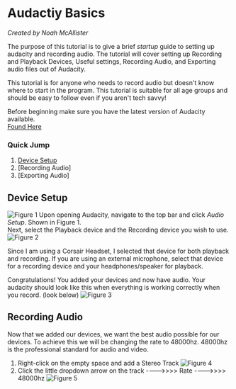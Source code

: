 # Audactiy Basics
*Created by Noah McAllister*

The purpose of this tutorial is to give a brief *startup* guide to setting up audacity and recording audio. The tutorial will cover setting up Recording and Playback Devices, Useful settings, Recording Audio, and Exporting audio files out of Audacity.

This tutorial is for anyone who needs to record audio but doesn't know where to start in the program. This tutorial is suitable for all age groups and should be easy to follow even if you aren't tech savvy!

Before beginning make sure you have the latest version of Audacity available.  
[Found Here](https://www.audacityteam.org/)


### Quick Jump
1. [Device Setup](#device-setup)
2. [Recording Audio]
3. [Exporting Audio]


## Device Setup
![Figure 1](https://github.com/noahmcallister04/Final-Project/assets/116388091/f374aedd-33f5-4088-9d10-2489c8b785e3)
Upon opening Audacity, navigate to the top bar and click *Audio Setup*. Shown in Figure 1.   
Next, select the Playback device and the Recording device you wish to use.  
![Figure 2](https://github.com/noahmcallister04/Final-Project/assets/116388091/c3540fdc-d03d-4176-90bc-042a6aef5c01)

Since I am using a Corsair Headset, I selected that device for both playback and recording. If you are using an external microphone, select that device for a recording device and your headphones/speaker for playback.

Congratulations! You added your devices and now have audio. Your audacity should look like this when everything is working correctly when you record. (look below)
![Figure 3](https://github.com/noahmcallister04/Final-Project/assets/116388091/79fc75f4-eb0f-463f-bd91-2bb0f5714757)

## Recording Audio

Now that we added our devices, we want the best audio possible for our devices. To achieve this we will be changing the rate to 48000hz. 48000hz is the professional standard for audio and video.  

1. Right-click on the empty space and add a Stereo Track
  ![Figure 4](https://github.com/noahmcallister04/Final-Project/assets/116388091/ddd4e9d4-a7d8-4f33-a023-94a6a0994b71)
2. Click the little dropdown arrow on the track ---->>>> Rate ---->>>> 48000hz
  ![Figure 5](https://github.com/noahmcallister04/Final-Project/assets/116388091/1644a56a-c260-44c3-b717-0ecdbdc67ee7)






















